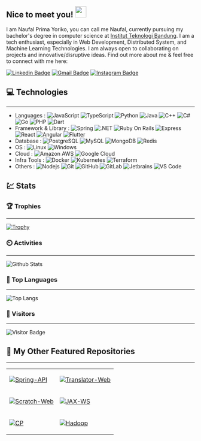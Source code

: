 ## Nice to meet you! <img src="https://raw.githubusercontent.com/aemmadi/aemmadi/master/wave.gif" width="30px">

I am Naufal Prima Yoriko, you can call me Naufal, currently pursuing my bachelor's degree in computer science at [Institut Teknologi Bandung](https://itb.ac.id/). I am a tech enthusiast, especially in Web Development, Distributed System, and Machine Learning Technologies. I am always open to collaborating on projects and innovative/disruptive ideas. Find out more about me & feel free to connect with me here:

[![Linkedin Badge](https://img.shields.io/badge/-Naufal%20Prima%20Yoriko-blue?logo=Linkedin&logoColor=white&link=https://www.linkedin.com/in/naufal-prima-yoriko-799622a8/)](https://www.linkedin.com/in/naufal-prima-yoriko-799622a8/)
[![Gmail Badge](https://img.shields.io/badge/-primayoriko@gmail.com-c14438?logo=Gmail&logoColor=white&link=mailto:primayoriko@gmail.com)](mailto:primayoriko@gmail.com)
[![Instagram Badge](https://img.shields.io/badge/-primayoriko-purple?logo=instagram&logoColor=white&link=https://instagram.com/primayoriko/)](https://instagram.com/primayoriko)


## :computer: Technologies

-------

- Languages : ![JavaScript](https://img.shields.io/badge/-JavaScript-black?logo=javascript&logoColor=yellow) ![TypeScript](https://img.shields.io/badge/-TypeScript-E2E2E2?logo=typescript) ![Python](https://img.shields.io/badge/-Python-yellow?logo=Python) ![Java](https://img.shields.io/badge/-Java-E34F26?logo=java) ![C++](https://img.shields.io/badge/-C++-00599C?logo=c&logoColor=white) ![C#](https://img.shields.io/badge/-C%23-430098?logo=c&logoColor=white) ![Go](https://img.shields.io/badge/-Golang-EAEAEA?logo=go) ![PHP](https://img.shields.io/badge/-PHP-black?logo=php) ![Dart](https://img.shields.io/badge/-Dart-00599C?logo=dart)
- Framework & Library : ![Spring](https://img.shields.io/badge/-Spring-EEEEEE?logo=Spring&logoColor=green) ![.NET](https://img.shields.io/badge/-ASP.NET-75B9DE?logo=.NET&logoColor=00599C) ![Ruby On Rails](https://img.shields.io/badge/-Ruby%20on%20Rails-EEEEEE?logo=ruby-on-rails&logoColor=red) ![Express](https://img.shields.io/badge/-Express.JS-yellow?logo=Express&logoColor=black) ![React](https://img.shields.io/badge/-React-black?logo=react) ![Angular](https://img.shields.io/badge/-Angular-red?logo=angular) ![Flutter](https://img.shields.io/badge/-Flutter-00599C?logo=flutter) 
- Database : ![PostgreSQL](https://img.shields.io/badge/-PostgreSQL-336791?logo=postgresql) ![MySQL](https://img.shields.io/badge/-MySQL-DABA71?logo=mysql) ![MongoDB](https://img.shields.io/badge/-MongoDB-black?logo=mongodb) ![Redis](https://img.shields.io/badge/-Redis-black?logo=Redis)
- OS : ![Linux](https://img.shields.io/badge/-Linux-FCA121?logo=linux&logoColor=black) ![Windows](https://img.shields.io/badge/-Windows-00599C?logo=windows)
- Cloud : ![Amazon AWS](https://img.shields.io/badge/Amazon%20AWS-232F3E?logo=amazon-aws) ![Google Cloud](https://img.shields.io/badge/Google%20Cloud-EEEEEE?logo=google-cloud) 
- Infra Tools : ![Docker](https://img.shields.io/badge/-Docker-0db7e5?logo=docker&logoColor=white) ![Kubernetes](https://img.shields.io/badge/-Kubernetes-EEEEEE?logo=kubernetes) ![Terraform](https://img.shields.io/badge/-Terraform-EEEEEE?logo=terraform&logoColor=8d8dcc)
- Others : ![Nodejs](https://img.shields.io/badge/-Nodejs-black?logo=Node.js) ![Git](https://img.shields.io/badge/-Git-E3EEE3?logo=git) ![GitHub](https://img.shields.io/badge/-GitHub-181717?logo=github) ![GitLab](https://img.shields.io/badge/-GitLab-FCA121?logo=gitlab) ![Jetbrains](https://img.shields.io/badge/-Jetbrains%20IDE-black?logo=Jetbrains) ![VS Code](https://img.shields.io/badge/-VS%20Code-007ACC?logo=visual-studio-code) 
<!-- ![GraphQL](https://img.shields.io/badge/-GraphQL-E10098?logo=graphql) -->
<!-- 
![Microsoft Azure](https://img.shields.io/badge/Microsoft%20Azure-232F7E?logo=microsoft-azure) -->


## :chart: Stats

### :trophy: Trophies

-------

[![Trophy](https://github-profile-trophy.vercel.app/?username=primayoriko&margin-w=15&column=7&title=MultiLanguage,Commit,Repositories,Followers)](https://github.com/ryo-ma/github-profile-trophy)

### :timer_clock: Activities

-------

![Github Stats](https://github-readme-stats.vercel.app/api?username=primayoriko&count_private=true&show_icons=true&include_all_commits=true)

### :scroll: Top Languages

-------

![Top Langs](https://github-readme-stats.vercel.app/api/top-langs/?langs_count=10&username=primayoriko&hide=tex,css,scss,html,jupyter%20notebook&layout=compact)

<!-- [![Top Langs](https://github-readme-stats.vercel.app/api/top-langs/?username=primayoriko)](https://github.com/anuraghazra/github-readme-stats) -->

### :walking: Visitors

-------

![Visitor Badge](https://visitor-badge.laobi.icu/badge?page_id=primayoriko)

## :orange_book: My Other Featured Repositories

-------
<table>

<tr>
<td>

[![Spring-API](https://github-readme-stats.vercel.app/api/pin/?username=primayoriko&repo=spring-office-api)](https://github.com/primayoriko/spring-office-api)

</td>
<td>

[![Translator-Web](https://github-readme-stats.vercel.app/api/pin/?username=primayoriko&repo=indo-sundanese-translator)](https://github.com/primayoriko/indo-sundanese-translator)

</td>
</tr>

<tr>
<td>

[![Scratch-Web](https://github-readme-stats.vercel.app/api/pin/?username=primayoriko&repo=scratch-website-collection)](https://github.com/primayoriko/scratch-website-collection)

</td>
<td>

[![JAX-WS](https://github-readme-stats.vercel.app/api/pin/?username=primayoriko&repo=web-service-factory)](https://github.com/primayoriko/web-service-factory)

</td>
</tr>

<tr>
<td>

[![CP](https://github-readme-stats.vercel.app/api/pin/?username=primayoriko&repo=problem-solving-solution)](https://github.com/primayoriko/problem-solving-solution)

</td>
<td>

[![Hadoop](https://github-readme-stats.vercel.app/api/pin/?username=primayoriko&repo=hadoop-mapreduce-demo)](https://github.com/primayoriko/hadoop-mapreduce-demo)

</td>
</tr>

</table>
